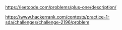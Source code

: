 https://leetcode.com/problems/plus-one/description/

https://www.hackerrank.com/contests/practice-1-sda/challenges/challenge-2196/problem